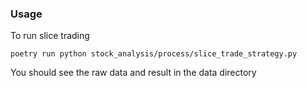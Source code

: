 ### Usage

To run slice trading 

    poetry run python stock_analysis/process/slice_trade_strategy.py

You should see the raw data and result in the data directory


